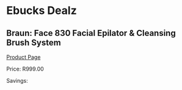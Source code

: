 
# Ebucks Dealz
## Braun: Face 830 Facial Epilator & Cleansing Brush System
[Product Page](https://www.ebucks.com/web/shop/productSelected.do?prodId=627398492&catId=1186086453)

Price: R999.00

Savings: 


	